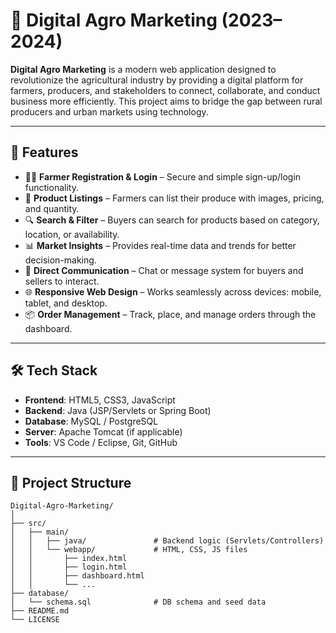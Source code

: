 # 🌾 Digital Agro Marketing (2023–2024)

**Digital Agro Marketing** is a modern web application designed to revolutionize the agricultural industry by providing a digital platform for farmers, producers, and stakeholders to connect, collaborate, and conduct business more efficiently. This project aims to bridge the gap between rural producers and urban markets using technology.

---

## 🚀 Features

- 🧑‍🌾 **Farmer Registration & Login** – Secure and simple sign-up/login functionality.
- 🛒 **Product Listings** – Farmers can list their produce with images, pricing, and quantity.
- 🔍 **Search & Filter** – Buyers can search for products based on category, location, or availability.
- 📊 **Market Insights** – Provides real-time data and trends for better decision-making.
- 💬 **Direct Communication** – Chat or message system for buyers and sellers to interact.
- 🌐 **Responsive Web Design** – Works seamlessly across devices: mobile, tablet, and desktop.
- 📦 **Order Management** – Track, place, and manage orders through the dashboard.

---

## 🛠️ Tech Stack

- **Frontend**: HTML5, CSS3, JavaScript
- **Backend**: Java (JSP/Servlets or Spring Boot)
- **Database**: MySQL / PostgreSQL
- **Server**: Apache Tomcat (if applicable)
- **Tools**: VS Code / Eclipse, Git, GitHub

---

## 📂 Project Structure

```plaintext
Digital-Agro-Marketing/
│
├── src/
│   ├── main/
│   │   ├── java/               # Backend logic (Servlets/Controllers)
│   │   └── webapp/             # HTML, CSS, JS files
│   │       ├── index.html
│   │       ├── login.html
│   │       ├── dashboard.html
│   │       └── ...
├── database/
│   └── schema.sql              # DB schema and seed data
├── README.md
└── LICENSE
